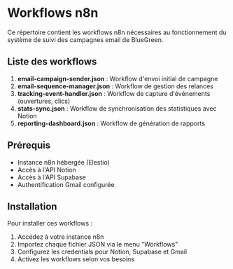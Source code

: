 # Workflows n8n

Ce répertoire contient les workflows n8n nécessaires au fonctionnement du système de suivi des campagnes email de BlueGreen.

## Liste des workflows

1. **email-campaign-sender.json** : Workflow d'envoi initial de campagne
2. **email-sequence-manager.json** : Workflow de gestion des relances
3. **tracking-event-handler.json** : Workflow de capture d'événements (ouvertures, clics)
4. **stats-sync.json** : Workflow de synchronisation des statistiques avec Notion
5. **reporting-dashboard.json** : Workflow de génération de rapports

## Prérequis

- Instance n8n hébergée (Elestio)
- Accès à l'API Notion
- Accès à l'API Supabase
- Authentification Gmail configurée

## Installation

Pour installer ces workflows :

1. Accédez à votre instance n8n
2. Importez chaque fichier JSON via le menu "Workflows"
3. Configurez les credentials pour Notion, Supabase et Gmail
4. Activez les workflows selon vos besoins

